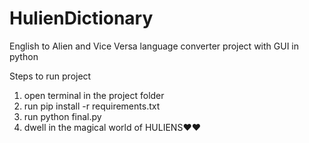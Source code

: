 # HulienDictionary
English to Alien and Vice Versa language converter project with GUI in python

Steps to run project
1. open terminal in the project folder
2. run pip install -r requirements.txt
3. run python final.py
4. dwell in the magical world of HULIENS❤️❤️
